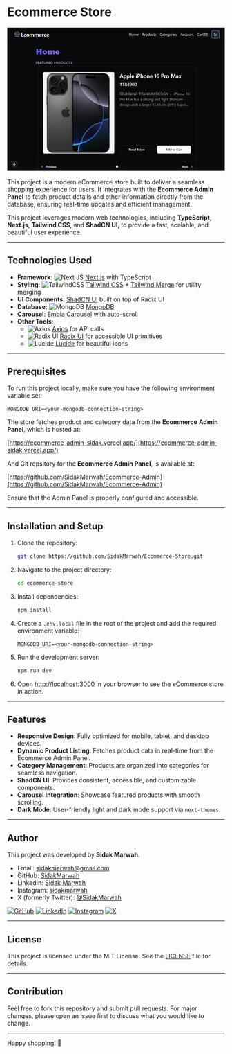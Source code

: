 # Ecommerce Store

![Ecommerce Store Screenshot](/public/assets/store.png)

This project is a modern eCommerce store built to deliver a seamless shopping experience for users. It integrates with the **Ecommerce Admin Panel** to fetch product details and other information directly from the database, ensuring real-time updates and efficient management.

This project leverages modern web technologies, including **TypeScript**, **Next.js**, **Tailwind CSS**, and **ShadCN UI**, to provide a fast, scalable, and beautiful user experience.

---

## Technologies Used

- **Framework**: ![Next JS](https://img.shields.io/badge/Next-black?style=for-the-badge&logo=next.js&logoColor=white) [Next.js](https://nextjs.org/) with TypeScript
- **Styling**: ![TailwindCSS](https://img.shields.io/badge/tailwindcss-%2338B2AC.svg?style=for-the-badge&logo=tailwind-css&logoColor=white) [Tailwind CSS](https://tailwindcss.com/) + [Tailwind Merge](https://github.com/dcastil/tailwind-merge) for utility merging
- **UI Components**: [ShadCN UI](https://ui.shadcn.dev/) built on top of Radix UI
- **Database**: ![MongoDB](https://img.shields.io/badge/MongoDB-%234ea94b.svg?style=for-the-badge&logo=mongodb&logoColor=white) [MongoDB](https://www.mongodb.com/)
- **Carousel**: [Embla Carousel](https://www.embla-carousel.com/) with auto-scroll
- **Other Tools**:
  - ![Axios](https://img.shields.io/badge/Axios-5A29E4?style=for-the-badge&logo=axios&logoColor=white) [Axios](https://axios-http.com/) for API calls
  - ![Radix UI](https://img.shields.io/badge/Radix-UI%20Components-009EC2?style=for-the-badge&logo=radix&logoColor=white) [Radix UI](https://www.radix-ui.com/) for accessible UI primitives
  - ![Lucide](https://img.shields.io/badge/Lucide-Icons-83C8FF?style=for-the-badge&logo=lucide&logoColor=white) [Lucide](https://lucide.dev/) for beautiful icons

---

## Prerequisites

To run this project locally, make sure you have the following environment variable set:

```env
MONGODB_URI=<your-mongodb-connection-string>
```

The store fetches product and category data from the **Ecommerce Admin Panel**, which is hosted at:

[https://ecommerce-admin-sidak.vercel.app/](https://ecommerce-admin-sidak.vercel.app/)

And Git repsitory for the **Ecommerce Admin Panel**, is available at:

[https://github.com/SidakMarwah/Ecommerce-Admin](https://github.com/SidakMarwah/Ecommerce-Admin)

Ensure that the Admin Panel is properly configured and accessible.

---

## Installation and Setup

1. Clone the repository:

   ```bash
   git clone https://github.com/SidakMarwah/Ecommerce-Store.git
   ```

2. Navigate to the project directory:

   ```bash
   cd ecommerce-store
   ```

3. Install dependencies:

   ```bash
   npm install
   ```

4. Create a `.env.local` file in the root of the project and add the required environment variable:

   ```env
   MONGODB_URI=<your-mongodb-connection-string>
   ```

5. Run the development server:

   ```bash
   npm run dev
   ```

6. Open [http://localhost:3000](http://localhost:3000) in your browser to see the eCommerce store in action.

---

## Features

- **Responsive Design**: Fully optimized for mobile, tablet, and desktop devices.
- **Dynamic Product Listing**: Fetches product data in real-time from the Ecommerce Admin Panel.
- **Category Management**: Products are organized into categories for seamless navigation.
- **ShadCN UI**: Provides consistent, accessible, and customizable components.
- **Carousel Integration**: Showcase featured products with smooth scrolling.
- **Dark Mode**: User-friendly light and dark mode support via `next-themes`.

---

## Author

This project was developed by **Sidak Marwah**.

- Email: [sidakmarwah@gmail.com](mailto:sidakmarwah@gmail.com)
- GitHub: [SidakMarwah](https://github.com/SidakMarwah)
- LinkedIn: [Sidak Marwah](https://www.linkedin.com/in/sidakmarwah/)
- Instagram: [sidakmarwah](https://www.instagram.com/sidakmarwah/)
- X (formerly Twitter): [@SidakMarwah](https://x.com/SidakMarwah)

[![GitHub](https://img.shields.io/badge/GitHub-Visit_Profile-black?style=for-the-badge&logo=github)](https://github.com/SidakMarwah)
[![LinkedIn](https://img.shields.io/badge/LinkedIn-Connect-blue?style=for-the-badge&logo=linkedin)](https://www.linkedin.com/in/sidakmarwah/)
[![Instagram](https://img.shields.io/badge/Instagram-Follow-orange?style=for-the-badge&logo=instagram)](https://www.instagram.com/sidakmarwah/)
[![X](https://img.shields.io/badge/X-Follow-blue?style=for-the-badge&logo=x)](https://x.com/SidakMarwah)

---

## License

This project is licensed under the MIT License. See the [LICENSE](LICENSE) file for details.

---

## Contribution

Feel free to fork this repository and submit pull requests. For major changes, please open an issue first to discuss what you would like to change.

---

Happy shopping! 🛒
